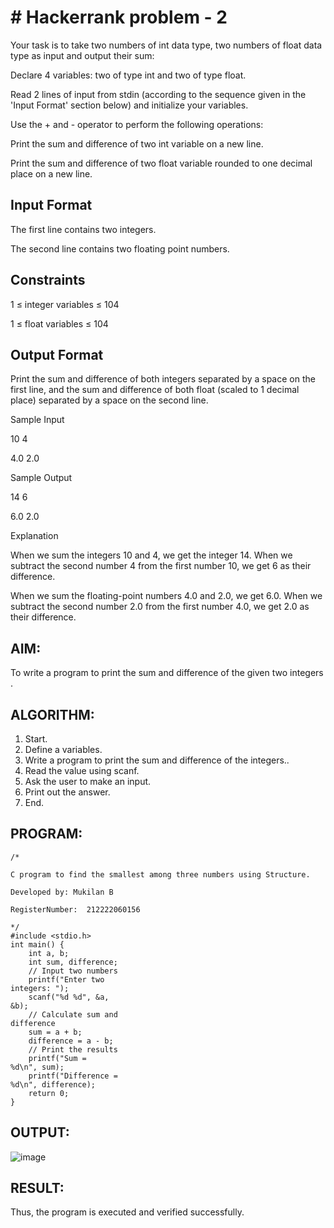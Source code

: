 # # Hackerrank problem - 2

Your task is to take two numbers of int data type, two numbers of float data type as input and output their sum:

Declare 4 variables: two of type int and two of type float.

Read 2 lines of input from stdin (according to the sequence given in the 'Input Format' section below) and initialize your variables.

Use the + and - operator to perform the following operations:

Print the sum and difference of two int variable on a new line.

Print the sum and difference of two float variable rounded to one decimal place on a new line.

## Input Format

The first line contains two integers.

The second line contains two floating point numbers.

## Constraints 

1 ≤ integer variables ≤ 104

1 ≤ float variables ≤ 104

## Output Format

Print the sum and difference of both integers separated by a space on the first line, and the sum and difference of both float (scaled to 1 decimal place) separated by a space on the second line.

Sample Input 

10 4

4.0 2.0

Sample Output 

14 6

6.0 2.0

Explanation

When we sum the integers 10 and 4, we get the integer 14. When we subtract the second number 4 from the first number 10, we get 6 as their difference.

When we sum the floating-point numbers 4.0 and 2.0, we get 6.0. When we subtract the second number 2.0 from the first number 4.0, we get 2.0 as their difference.

## AIM:

To write a program to print the sum and difference of the given two integers . 

## ALGORITHM: 
1. Start. 
2. Define a variables. 
3. Write a program to print the sum and difference of the integers.. 
4. Read the value using scanf. 
5. Ask the user to make an input. 
6. Print out the answer. 
7. End. 

## PROGRAM: 
```
/*

C program to find the smallest among three numbers using Structure.

Developed by: Mukilan B

RegisterNumber:  212222060156

*/
#include <stdio.h> 
int main() { 
    int a, b; 
    int sum, difference; 
    // Input two numbers 
    printf("Enter two 
integers: "); 
    scanf("%d %d", &a, 
&b); 
    // Calculate sum and 
difference 
    sum = a + b; 
    difference = a - b; 
    // Print the results 
    printf("Sum =
%d\n", sum); 
    printf("Difference = 
%d\n", difference); 
    return 0; 
} 
  ```

## OUTPUT: 

 ![image](https://github.com/user-attachments/assets/8d9f412a-efc8-42b3-9101-1e30df847068)
## RESULT: 
Thus, the program is executed and verified successfully.
